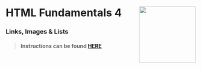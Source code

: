 # HTML Fundamentals 4 <img align="right" src="https://github.com/Learning-Fuze/prototypes_C11.16/blob/assets/assets/images/logos/LF_LOGO.png?raw=true" width="150">
### Links, Images & Lists

>#### Instructions can be found <a href="http://learning-fuze.github.io/prototypes_C11.16/#/HTML-Fundamentals-4" target="_blank">HERE</a>
